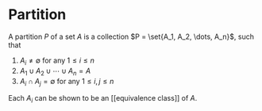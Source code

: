# Partition

A partition $P$ of a set $A$ is a collection $P = \set{A_1, A_2, \dots, A_n}$, such that
1. $A_i \neq \emptyset$ for any $1\leq i\leq n$
2. $A_1\cup A_2\cup \cdots\cup A_n = A$
3. $A_i \cap A_j = \emptyset$ for any $1 \leq i, j\leq n$

Each $A_i$ can be shown to be an [[equivalence class]] of $A$.